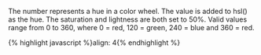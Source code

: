 <p class="b30" markdown="1">
The number represents a hue in a color wheel. The value is added to hsl() as the hue. The saturation and lightness are both set to 50%. Valid values range from 0 to 360, where 0 = red, 120 = green, 240 = blue and 360 = red.
</p>
{% highlight javascript %}align: 4{% endhighlight %}